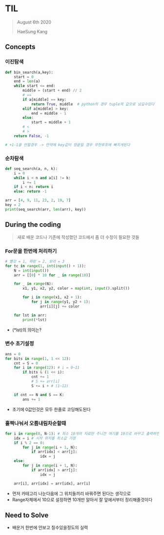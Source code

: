# TIL

> August 6th 2020
>
> HaeSung Kang



## Concepts



### 이진탐색

```python
def bin_search(a,key):
    start = 0
    end = len(a)
    while start <= end:
        middle = (start + end) // 2
        # ==
        if a[middle] == key:
            return True, middle  # python의 경우 tuple의 값으로 넘길수있다
        elif a[middle] > key:
            end = middle - 1
        else:
            start = middle + 1
        # <
        # >
    return False, -1

# +1-1을 안할경우 -> 만약에 key값이 양끝일 경우 무한루프에 빠지게된다
```



### 순차탐색

```python
def seq_search(a, n, k):
    i = 0
    while i < n and a[i] != k:
        i += 1
    if i < n: return i
    else: return -1

arr = [4, 9, 11, 23, 2, 19, 7]
key = 2
print(seq_search(arr, len(arr), key))
```



## During the coding

> 새로 배운 코드나 기존에 작성했던 코드에서 좀 더 수정이 필요한 것들



### For문을 한번에 처리하기 

```python
# 빨강 = 1, 파랑 = 2, 보라 = 3
for tc in range(1, int(input() + 1)):
    N = int(input())
    arr = [[0] * 10 for _ in range(10)]

    for _ in range(N):
        x1, y1, x2, y2, color = map(int, input().split())

        for i in range(x1, x2 + 1):
            for j in range(y1, y2 + 1):
                arr[i][j] += color

    for lst in arr:
        print(*lst)
```

- (*lst)의 의미는?



### 변수 초기설정 

```python
ans = 0
for bits in range(1, 1 << 12):
    cnt = S = 0
    for i in range(12): # i = 0~11
        if bits & (1 << i):
            cnt += 1
            # S += arr[i]
            S += i + # (1~12)

    if cnt == N and S == K:
        ans += 1
```

- 초기에 0값인것은 모두 한줄로 코딩해도된다



### 홀짝나눠서 오름내림차순할때

```python
for i in range(0, N-1): # 최소 10개의 자료만 주니깐 여기를 10으로 바꾸고 출력하면된다
    idx = i # 시작 위치를 최소값 가정
    if i % 2 == 0:
        for j in range(i + 1, N):
            if arr[idx] < arr[j]:
                idx = j
    else:
        for j in range(i + 1, N):
            if arr[idx] > arr[j]:
                idx = j

    arr[i], arr[idx] = arr[idx], arr[i]
```

- 먼저 카테고리 나눈다음에 그 위치들끼리 바꿔주면 된다는 생각으로
- Range자체에서 10으로 설정하면 10개만 알아서 잘 앞에서부터 정리해줄것이다



## Need to Solve

- 배운거 한번에 안보고 칠수있을정도의 실력